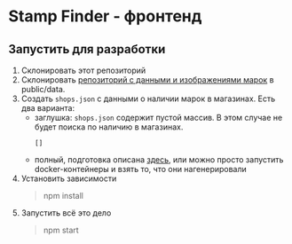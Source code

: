 # Stamp Finder - фронтенд

## Запустить для разработки
1. Склонировать этот репозиторий
2. Склонировать [репозиторий с данными и изображениями марок](https://github.com/gwisp2/russian-stamps) в public/data.
3. Создать `shops.json` с данными о наличии марок в магазинах. 
   Есть два варианта:
   - заглушка: `shops.json` содержит пустой массив. В этом случае не будет поиска по наличию в магазинах.
     ```
     []
     ```
   - полный, подготовка описана [здесь](../backend), или можно просто запустить docker-контейнеры и взять то, что они нагенерировали
3. Установить зависимости
   > npm install
4. Запустить всё это дело
   > npm start
